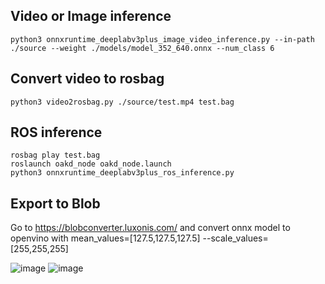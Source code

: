 ## Video or Image inference
```
python3 onnxruntime_deeplabv3plus_image_video_inference.py --in-path ./source --weight ./models/model_352_640.onnx --num_class 6
```

## Convert video to rosbag
```
python3 video2rosbag.py ./source/test.mp4 test.bag
```

## ROS inference
```
rosbag play test.bag
roslaunch oakd_node oakd_node.launch
python3 onnxruntime_deeplabv3plus_ros_inference.py
```

## Export to Blob

Go to https://blobconverter.luxonis.com/ and convert onnx model to openvino with mean_values=[127.5,127.5,127.5] --scale_values=[255,255,255]

![image](https://github.com/laitathei/oakd_development/blob/master/oakd_lite/image/blobconverter_page.png)
![image](https://github.com/laitathei/oakd_development/blob/master/oakd_lite/image/blobconverter_parameters.png)
